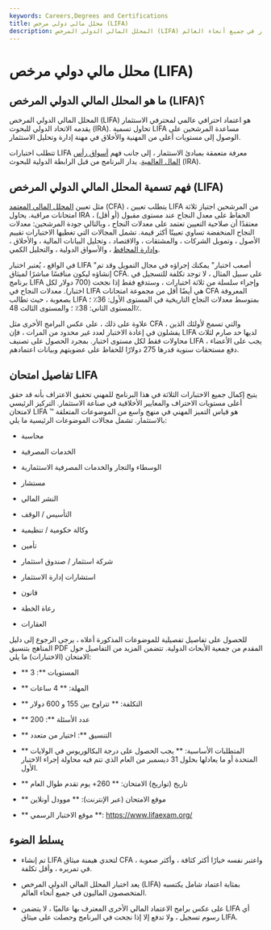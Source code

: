 ```yaml
---
keywords: Careers,Degrees and Certifications
title: محلل مالي دولي مرخص (LIFA)
description: المحلل المالي الدولي المرخص (LIFA) هو تسمية مهنية لمحترفي الاستثمار في جميع أنحاء العالم.
---
```


# محلل مالي دولي مرخص (LIFA)
## ما هو المحلل المالي الدولي المرخص (LIFA)؟

المحلل المالي الدولي المرخص (LIFA) هو اعتماد احترافي عالمي لمحترفي الاستثمار يقدمه الاتحاد الدولي للبحوث (IRA). تحاول تسمية LIFA مساعدة المرشحين على الوصول إلى مستويات أعلى من المهنية والأخلاق في مهنة إدارة وتحليل الاستثمار.

تتطلب اختبارات LIFA معرفة متعمقة بمبادئ الاستثمار ، إلى جانب فهم [أسواق رأس المال العالمية](/capitalmarkets). يدار البرنامج من قبل الرابطة الدولية للبحوث (IRA).

## فهم تسمية المحلل المالي الدولي المرخص (LIFA)

مثل تعيين [المحلل المالي المعتمد](/cfa) (CFA) ، يتطلب تعيين LIFA من المرشحين اجتياز ثلاثة امتحانات مراقبة. يحاول IRA الحفاظ على معدل النجاح عند مستوى مقبول (أو أقل) ، معتقدًا أن صلاحية التعيين تعتمد على معدلات النجاح ، وبالتالي جودة المرشحين: معدلات النجاح المنخفضة تساوي تعيينًا أكثر قيمة. تشمل المجالات التي تغطيها الاختبارات تقييم الأصول ، وتمويل الشركات ، والمشتقات ، والاقتصاد ، وتحليل البيانات المالية ، والأخلاق ، [وإدارة المحافظ](/portfoliomanagement) ، والأسواق الدولية ، والتحليل الكمي.

في الواقع ، يُعتبر اختبار LIFA "أصعب اختبار" يمكنك إجراؤه في مجال التمويل وقد تم إنشاؤه ليكون منافسًا مباشرًا لميثاق CFA. على سبيل المثال ، لا توجد تكلفة للتسجيل في برنامج LIFA وإجراء سلسلة من ثلاثة اختبارات ، وستدفع فقط إذا نجحت (700 دولار لكل اختبار). معدلات النجاح في LIFA هي أيضًا أقل من مجموعة امتحانات CFA المعروفة بصعوبة ، حيث تطالب LIFA بمتوسط معدلات النجاح التاريخية في المستوى الأول: 36٪ ؛ المستوى الثاني: 38٪ ؛ والمستوى الثالث 48٪.

علاوة على ذلك ، على عكس البرامج الأخرى مثل CFA ، والتي تسمح لأولئك الذين يفشلون في إعادة الاختبار لعدد غير محدود من المرات ، فإن LIFA لديها حد صارم لثلاث محاولات فقط لكل مستوى اختبار. بمجرد الحصول على تصنيف LIFA ، يجب على الأعضاء دفع مستحقات سنوية قدرها 275 دولارًا للحفاظ على عضويتهم وبيانات اعتمادهم.

## تفاصيل امتحان LIFA

يتيح إكمال جميع الاختبارات الثلاثة في هذا البرنامج للمهني تحقيق الاعتراف بأنه قد حقق أعلى مستويات الاحتراف والمعايير الأخلاقية في صناعة الاستثمار. التركيز الرئيسي لامتحان LIFA ™ هو قياس التميز المهني في منهج واسع من الموضوعات المتعلقة بالاستثمار. تشمل مجالات الموضوعات الرئيسية ما يلي:

- محاسبة

- الخدمات المصرفية

- الوسطاء والتجار والخدمات المصرفية الاستثمارية

- مستشار

- النشر المالي

- التأسيس / الوقف

- وكالة حكومية / تنظيمية

- تأمين

- شركة استثمار / صندوق استثمار

- استشارات إدارة الاستثمار

- قانون

- رعاة الخطة

- العقارات

للحصول على تفاصيل تفصيلية للموضوعات المذكورة أعلاه ، يرجى الرجوع إلى دليل المناهج بتنسيق PDF المقدم من جمعية الأبحاث الدولية. تتضمن المزيد من التفاصيل حول الامتحان (الاختبارات) ما يلي:

- ** المستويات **: 3

- ** المهلة: ** 4 ساعات

- ** التكلفة: ** تتراوح بين 155 و 600 دولار

- ** عدد الأسئلة **: 200

- ** التنسيق **: اختيار من متعدد

- ** المتطلبات الأساسية: ** يجب الحصول على درجة البكالوريوس في الولايات المتحدة أو ما يعادلها بحلول 31 ديسمبر من العام الذي تتم فيه محاولة إجراء الاختبار الأول.

- ** تاريخ (تواريخ) الامتحان: ** 260+ يوم تقدم طوال العام

- ** موقع الامتحان (عبر الإنترنت): ** موودل أونلاين

- ** موقع الاختبار الرسمي **: https://www.lifaexam.org/

## يسلط الضوء

- تم إنشاء LIFA لتحدي هيمنة ميثاق CFA ، واعتبر نفسه خيارًا أكثر كثافة ، وأكثر صعوبة في تمريره ، وأقل تكلفة.

- يعد اختبار المحلل المالي الدولي المرخص (LIFA) بمثابة اعتماد شامل يكتسبه المتخصصون الماليون في جميع أنحاء العالم.

- على عكس برامج الاعتماد المالي الأخرى المعترف بها عالميًا ، لا يتضمن LIFA أي رسوم تسجيل ، ولا تدفع إلا إذا نجحت في البرنامج وحصلت على ميثاق LIFA.

